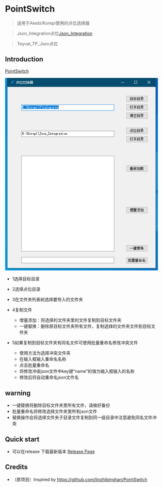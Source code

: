 # PointSwitch

> 适用于Akebi/Korepi使用的点位选择器 

> Json_Integration点位[Json_Integration ](https://github.com/Xcating/Json_Integration) 

> Teyvat_TP_Json点位

## Introduction

[PointSwitch](README.md) 

![image](https://github.com/zfonlyone/PointSwitch/blob/main/IMG/1.png)







- 1选择目标目录

- 2选择点位目录

- 3在文件夹列表树选择要导入的文件夹

- 4复制文件
  - 增量添加：将选择的文件夹里的文件复制到目标文件夹
  - 一键替换：删除原目标文件夹所有文件，复制选择的文件夹文件到目标文件夹
	
- 5如果复制到目标文件夹有同名文件可使用批量重命名修改冲突文件
  - 使用方法为选择冲突文件夹
  - 在输入框输入重命名名称
  - 点击批量重命名
  - 将修改冲突json文件中key键“name”的值为输入框输入的名称
  - 修改后将自动重命名json文件名



## warning
- 一键替换将删除目标文件夹里所有文件，请做好备份
- 批量重命名将修改选择文件夹里所有json文件
- 替换操作会将选择文件夹子目录文件复制到同一级目录中注意避免同名文件冲突


## Quick start
- 可以在release 下载最新版本 [Release Page](https://github.com/zfonlyone/PointSwitch/releases)




## Credits

- （原项目）Inspired by https://github.com/linzhibinghan/PointSwitch

